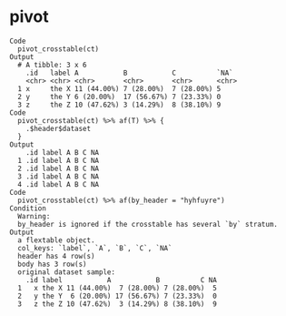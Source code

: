 # pivot

    Code
      pivot_crosstable(ct)
    Output
      # A tibble: 3 x 6
        .id   label A           B           C          `NA` 
        <chr> <chr> <chr>       <chr>       <chr>      <chr>
      1 x     the X 11 (44.00%) 7 (28.00%)  7 (28.00%) 5    
      2 y     the Y 6 (20.00%)  17 (56.67%) 7 (23.33%) 0    
      3 z     the Z 10 (47.62%) 3 (14.29%)  8 (38.10%) 9    
    Code
      pivot_crosstable(ct) %>% af(T) %>% {
        .$header$dataset
      }
    Output
        .id label A B C NA
      1 .id label A B C NA
      2 .id label A B C NA
      3 .id label A B C NA
      4 .id label A B C NA
    Code
      pivot_crosstable(ct) %>% af(by_header = "hyhfuyre")
    Condition
      Warning:
      by_header is ignored if the crosstable has several `by` stratum.
    Output
      a flextable object.
      col_keys: `label`, `A`, `B`, `C`, `NA` 
      header has 4 row(s) 
      body has 3 row(s) 
      original dataset sample: 
        .id label           A           B          C NA
      1   x the X 11 (44.00%)  7 (28.00%) 7 (28.00%)  5
      2   y the Y  6 (20.00%) 17 (56.67%) 7 (23.33%)  0
      3   z the Z 10 (47.62%)  3 (14.29%) 8 (38.10%)  9

